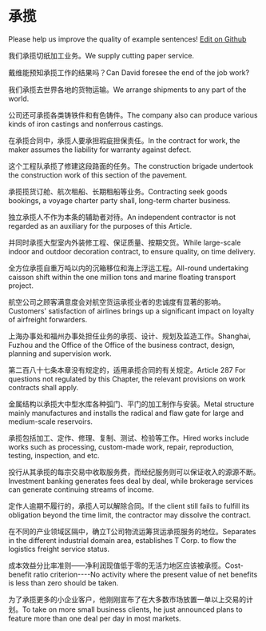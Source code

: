 # 承揽

Please help us improve the quality of example sentences! [Edit on Github](https://github.com/jiyushe/jiyu-example-sentence-source/blob/main/chinese/chenglan.md)

<p><span class="chinese">我们承揽切纸加工业务。</span><span class="english">We supply cutting paper service.</span></p>

<p><span class="chinese">戴维能预知承揽工作的结果吗？</span><span class="english">Can David foresee the end of the job work?</span></p>

<p><span class="chinese">我们承揽去世界各地的货物运输。</span><span class="english">We arrange shipments to any part of the world.</span></p>

<p><span class="chinese">公司还可承揽各类铸铁件和有色铸件。</span><span class="english">The company also can produce various kinds of iron castings and nonferrous castings.</span></p>

<p><span class="chinese">在承揽合同中，承揽人要承担瑕疵担保责任。</span><span class="english">In the contract for work, the maker assumes the liability for warranty against defect.</span></p>

<p><span class="chinese">这个工程队承揽了修建这段路面的任务。</span><span class="english">The construction brigade undertook the construction work of this section of the pavement.</span></p>

<p><span class="chinese">承揽揽货订舱、航次租船、长期租船等业务。</span><span class="english">Contracting seek goods bookings, a voyage charter party shall, long-term charter business.</span></p>

<p><span class="chinese">独立承揽人不作为本条的辅助者对待。</span><span class="english">An independent contractor is not regarded as an auxiliary for the purposes of this Article.</span></p>

<p><span class="chinese">并同时承揽大型室内外装修工程、保证质量、按期交货。</span><span class="english">While large-scale indoor and outdoor decoration contract, to ensure quality, on time delivery.</span></p>

<p><span class="chinese">全方位承揽自重万吨以内的沉箱移位和海上浮运工程。</span><span class="english">All-round undertaking caisson shift within the one million tons and marine floating transport project.</span></p>

<p><span class="chinese">航空公司之顾客满意度会对航空货运承揽业者的忠诚度有显著的影响。</span><span class="english">Customers' satisfaction of airlines brings up a significant impact on loyalty of airfreight forwarders.</span></p>

<p><span class="chinese">上海办事处和福州办事处担任业务的承揽、设计、规划及监造工作。</span><span class="english">Shanghai, Fuzhou and the Office of the Office of the business contract, design, planning and supervision work.</span></p>

<p><span class="chinese">第二百八十七条本章没有规定的，适用承揽合同的有关规定。</span><span class="english">Article 287 For questions not regulated by this Chapter, the relevant provisions on work contracts shall apply.</span></p>

<p><span class="chinese">金属结构以承揽大中型水库各种弧门、平门的加工制作与安装。</span><span class="english">Metal structure mainly manufactures and installs the radical and flaw gate for large and medium-scale reservoirs.</span></p>

<p><span class="chinese">承揽包括加工、定作、修理、复制、测试、检验等工作。</span><span class="english">Hired works include works such as processing, custom-made work, repair, reproduction, testing, inspection, and etc.</span></p>

<p><span class="chinese">投行从其承揽的每宗交易中收取服务费，而经纪服务则可以保证收入的源源不断。</span><span class="english">Investment banking generates fees deal by deal, while brokerage services can generate continuing streams of income.</span></p>

<p><span class="chinese">定作人逾期不履行的，承揽人可以解除合同。</span><span class="english">If the client still fails to fulfill its obligation beyond the time limit, the contractor may dissolve the contract.</span></p>

<p><span class="chinese">在不同的产业领域区隔中，确立T公司物流运筹货运承揽服务的地位。</span><span class="english">Separates in the different industrial domain area, establishes T Corp. to flow the logistics freight service status.</span></p>

<p><span class="chinese">成本效益分比率准则——净利润现值低于零的无活力地区应该被承揽。</span><span class="english">Cost-benefit ratio criterion----No activity where the present value of net benefits is less than zero should be taken.</span></p>

<p><span class="chinese">为了承揽更多的小企业客户，他刚刚宣布了在大多数市场放置一单以上交易的计划。</span><span class="english">To take on more small business clients, he just announced plans to feature more than one deal per day in most markets.</span></p>

